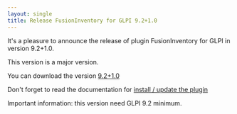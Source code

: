 ```yaml
---
layout: single
title: Release FusionInventory for GLPI 9.2+1.0
---
```


It's a pleasure to announce the release of plugin FusionInventory for GLPI in version 9.2+1.0.

This version is a major version.

You can download the version [9.2+1.0](https://github.com/fusioninventory/fusioninventory-for-glpi/releases/tag/glpi9.2%2B1.0)

Don't forget to read the documentation for [install / update the plugin](https://forge.fusioninventory.org/documentation/%20FusionInventory_for_GLPI/%20%20Installation%20%26%20update/1.installation/)

Important information: this version need GLPI 9.2 minimum.
